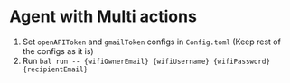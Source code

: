 # Agent with Multi actions

1) Set `openAPIToken` and `gmailToken` configs in `Config.toml` (Keep rest of the configs as it is)
2) Run `bal run -- {wifiOwnerEmail} {wifiUsername} {wifiPassword} {recipientEmail}`